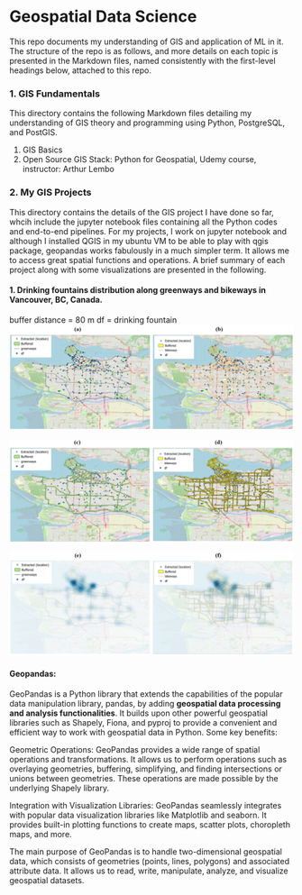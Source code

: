 # Geospatial Data Science

This repo documents my understanding of GIS and application of ML in it. The structure of the repo is as follows, and more details on each topic is presented in the Markdown files, named consistently with the first-level headings below, attached to this repo.


### 1. GIS Fundamentals
This directory contains the following Markdown files detailing my understanding of GIS theory and programming using Python, PostgreSQL, and PostGIS. 

1. GIS Basics
2. Open Source GIS Stack: Python for Geospatial, Udemy course, instructor: Arthur Lembo

### 2. My GIS Projects
This directory contains the details of the GIS project I have done so far, whcih include the jupyter notebook files containing all the Python codes and end-to-end pipelines. For my projects, I work on jupyter notebook and although I installed QGIS in my ubuntu VM to be able to play with qgis package, geopandas works fabulously in a much simpler term. It allows me to access great spatial functions and operations. A brief summary of each project along with some visualizations are presented in the following. 

#### 1. Drinking fountains distribution along greenways and bikeways in Vancouver, BC, Canada. 

buffer distance = 80 m
df = drinking fountain
![](https://github.com/DanialArab/images/blob/main/GIS/1.PNG)

![](https://github.com/DanialArab/images/blob/main/GIS/2.PNG)

![](https://github.com/DanialArab/images/blob/main/GIS/3.PNG)


#### Geopandas:

GeoPandas is a Python library that extends the capabilities of the popular data manipulation library, pandas, by adding **geospatial data processing and analysis functionalities**. It builds upon other powerful geospatial libraries such as Shapely, Fiona, and pyproj to provide a convenient and efficient way to work with geospatial data in Python. Some key benefits: 

Geometric Operations: GeoPandas provides a wide range of spatial operations and transformations. It allows us to perform operations such as overlaying geometries, buffering, simplifying, and finding intersections or unions between geometries. These operations are made possible by the underlying Shapely library.

Integration with Visualization Libraries: GeoPandas seamlessly integrates with popular data visualization libraries like Matplotlib and seaborn. It provides built-in plotting functions to create maps, scatter plots, choropleth maps, and more.

The main purpose of GeoPandas is to handle two-dimensional geospatial data, which consists of geometries (points, lines, polygons) and associated attribute data. It allows us to read, write, manipulate, analyze, and visualize geospatial datasets.



